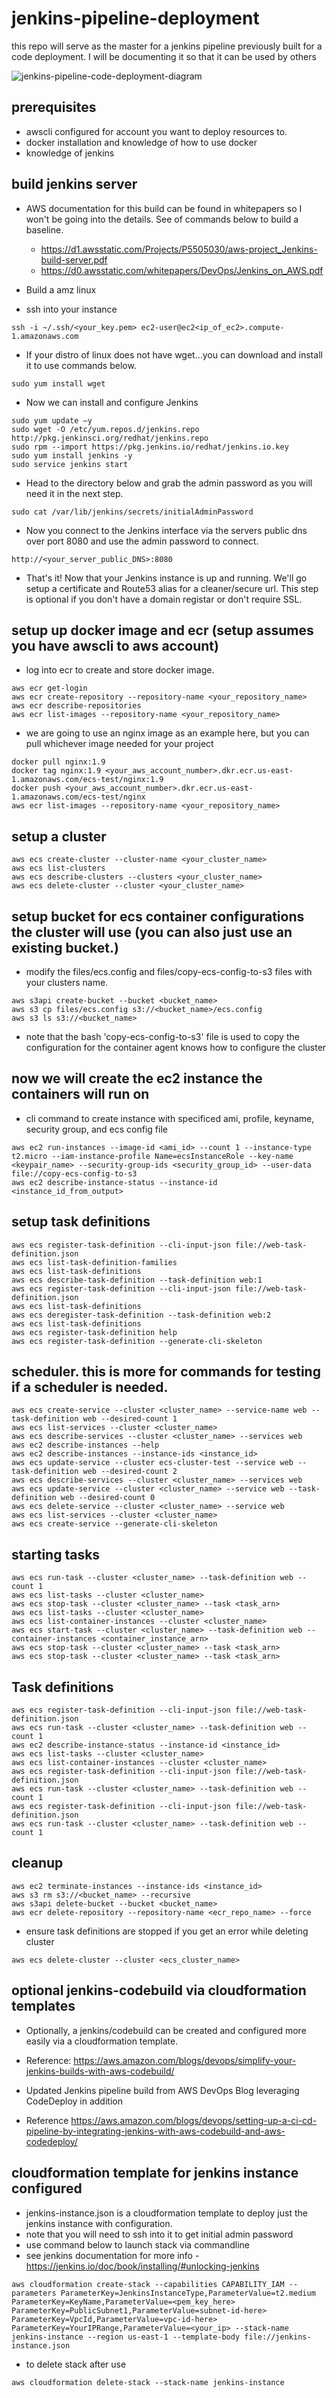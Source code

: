 # jenkins-pipeline-deployment
this repo will serve as the master for a jenkins pipeline previously built for a code deployment. I will be documenting it so that it can be used by others

![jenkins-pipeline-code-deployment-diagram](images/jenkins-pipeline-code-deployment.png)


## prerequisites

- awscli configured for account you want to deploy resources to.
- docker installation and knowledge of how to use docker
- knowledge of jenkins

## build jenkins server

- AWS documentation for this build can be found in whitepapers so I won't be going into the details. See of commands below to build a baseline.
  - https://d1.awsstatic.com/Projects/P5505030/aws-project_Jenkins-build-server.pdf
  - https://d0.awsstatic.com/whitepapers/DevOps/Jenkins_on_AWS.pdf

- Build a amz linux
- ssh into your instance
```
ssh -i ~/.ssh/<your_key.pem> ec2-user@ec2<ip_of_ec2>.compute-1.amazonaws.com
```

- If your distro of linux does not have wget...you can download and install it to use commands below.
```
sudo yum install wget
```

- Now we can install and configure Jenkins
```
sudo yum update –y
sudo wget -O /etc/yum.repos.d/jenkins.repo http://pkg.jenkinsci.org/redhat/jenkins.repo
sudo rpm --import https://pkg.jenkins.io/redhat/jenkins.io.key
sudo yum install jenkins -y
sudo service jenkins start
```
- Head to the directory below and grab the admin password as you will need it in the next step.
```
sudo cat /var/lib/jenkins/secrets/initialAdminPassword
```

- Now you connect to the Jenkins interface via the servers public dns over port 8080 and use the admin password to connect.
```
http://<your_server_public_DNS>:8080
```

- That's it! Now that your Jenkins instance is up and running. We'll go setup a certificate and Route53 alias for a cleaner/secure url. This step is optional if you don't have a domain registar or don't require SSL.

## setup up docker image and ecr (setup assumes you have awscli to aws account)

- log into ecr to create and store docker image.
```
aws ecr get-login
aws ecr create-repository --repository-name <your_repository_name>
aws ecr describe-repositories
aws ecr list-images --repository-name <your_repository_name>
```

- we are going to use an nginx image as an example here, but you can pull whichever image needed for your project
```
docker pull nginx:1.9
docker tag nginx:1.9 <your_aws_account_number>.dkr.ecr.us-east-1.amazonaws.com/ecs-test/nginx:1.9
docker push <your_aws_account_number>.dkr.ecr.us-east-1.amazonaws.com/ecs-test/nginx
aws ecr list-images --repository-name <your_repository_name>
```

## setup a cluster
```
aws ecs create-cluster --cluster-name <your_cluster_name>
aws ecs list-clusters
aws ecs describe-clusters --clusters <your_cluster_name>
aws ecs delete-cluster --cluster <your_cluster_name>
```

## setup bucket for ecs container configurations the cluster will use (you can also just use an existing bucket.)
- modify the files/ecs.config and files/copy-ecs-config-to-s3 files with your clusters name.
```
aws s3api create-bucket --bucket <bucket_name>
aws s3 cp files/ecs.config s3://<bucket_name>/ecs.config
aws s3 ls s3://<bucket_name>
```
- note that the bash 'copy-ecs-config-to-s3' file is used to copy the configuration for the container agent knows how to configure the cluster

## now we will create the ec2 instance the containers will run on
- cli command to create instance with specificed ami, profile, keyname, security group, and ecs config file
```
aws ec2 run-instances --image-id <ami_id> --count 1 --instance-type t2.micro --iam-instance-profile Name=ecsInstanceRole --key-name <keypair_name> --security-group-ids <security_group_id> --user-data file://copy-ecs-config-to-s3
aws ec2 describe-instance-status --instance-id <instance_id_from_output>
```

## setup task definitions
```
aws ecs register-task-definition --cli-input-json file://web-task-definition.json
aws ecs list-task-definition-families
aws ecs list-task-definitions
aws ecs describe-task-definition --task-definition web:1
aws ecs register-task-definition --cli-input-json file://web-task-definition.json
aws ecs list-task-definitions
aws ecs deregister-task-definition --task-definition web:2
aws ecs list-task-definitions
aws ecs register-task-definition help
aws ecs register-task-definition --generate-cli-skeleton
```

## scheduler. this is more for commands for testing if a scheduler is needed.
```
aws ecs create-service --cluster <cluster_name> --service-name web --task-definition web --desired-count 1
aws ecs list-services --cluster <cluster_name>
aws ecs describe-services --cluster <cluster_name> --services web
aws ec2 describe-instances --help
aws ec2 describe-instances --instance-ids <instance_id>
aws ecs update-service --cluster ecs-cluster-test --service web --task-definition web --desired-count 2
aws ecs describe-services --cluster <cluster_name> --services web
aws ecs update-service --cluster <cluster_name> --service web --task-definition web --desired-count 0
aws ecs delete-service --cluster <cluster_name> --service web
aws ecs list-services --cluster <cluster_name>
aws ecs create-service --generate-cli-skeleton
```

## starting tasks
```
aws ecs run-task --cluster <cluster_name> --task-definition web --count 1
aws ecs list-tasks --cluster <cluster_name>
aws ecs stop-task --cluster <cluster_name> --task <task_arn>
aws ecs list-tasks --cluster <cluster_name>
aws ecs list-container-instances --cluster <cluster_name>
aws ecs start-task --cluster <cluster_name> --task-definition web --container-instances <container_instance_arn>
aws ecs stop-task --cluster <cluster_name> --task <task_arn>
aws ecs stop-task --cluster <cluster_name> --task <task_arn>
```

## Task definitions
```
aws ecs register-task-definition --cli-input-json file://web-task-definition.json
aws ecs run-task --cluster <cluster_name> --task-definition web --count 1
aws ec2 describe-instance-status --instance-id <instance_id>
aws ecs list-tasks --cluster <cluster_name>
aws ecs list-container-instances --cluster <cluster_name>
aws ecs register-task-definition --cli-input-json file://web-task-definition.json
aws ecs run-task --cluster <cluster_name> --task-definition web --count 1
aws ecs register-task-definition --cli-input-json file://web-task-definition.json
aws ecs run-task --cluster <cluster_name> --task-definition web --count 1
```

## cleanup
```
aws ec2 terminate-instances --instance-ids <instance_id>
aws s3 rm s3://<bucket_name> --recursive
aws s3api delete-bucket --bucket <bucket_name>
aws ecr delete-repository --repository-name <ecr_repo_name> --force
```
- ensure task definitions are stopped if you get an error while deleting cluster
```
aws ecs delete-cluster --cluster <ecs_cluster_name>
```

## optional jenkins-codebuild via cloudformation templates

- Optionally, a jenkins/codebuild can be created and configured more easily via a cloudformation template.
- Reference: https://aws.amazon.com/blogs/devops/simplify-your-jenkins-builds-with-aws-codebuild/

- Updated Jenkins pipeline build from AWS DevOps Blog leveraging CodeDeploy in addition
- Reference https://aws.amazon.com/blogs/devops/setting-up-a-ci-cd-pipeline-by-integrating-jenkins-with-aws-codebuild-and-aws-codedeploy/

## cloudformation template for jenkins instance configured

- jenkins-instance.json is a cloudformation template to deploy just the jenkins instance with configuration.
- note that you will need to ssh into it to get initial admin password
- use command below to launch stack via commandline
- see jenkins documentation for more info - https://jenkins.io/doc/book/installing/#unlocking-jenkins
```
aws cloudformation create-stack --capabilities CAPABILITY_IAM --parameters ParameterKey=JenkinsInstanceType,ParameterValue=t2.medium ParameterKey=KeyName,ParameterValue=<pem_key_here> ParameterKey=PublicSubnet1,ParameterValue=subnet-id-here>  ParameterKey=VpcId,ParameterValue=vpc-id-here> ParameterKey=YourIPRange,ParameterValue=<your_ip> --stack-name jenkins-instance --region us-east-1 --template-body file://jenkins-instance.json
```

- to delete stack after use
```
aws cloudformation delete-stack --stack-name jenkins-instance
```
